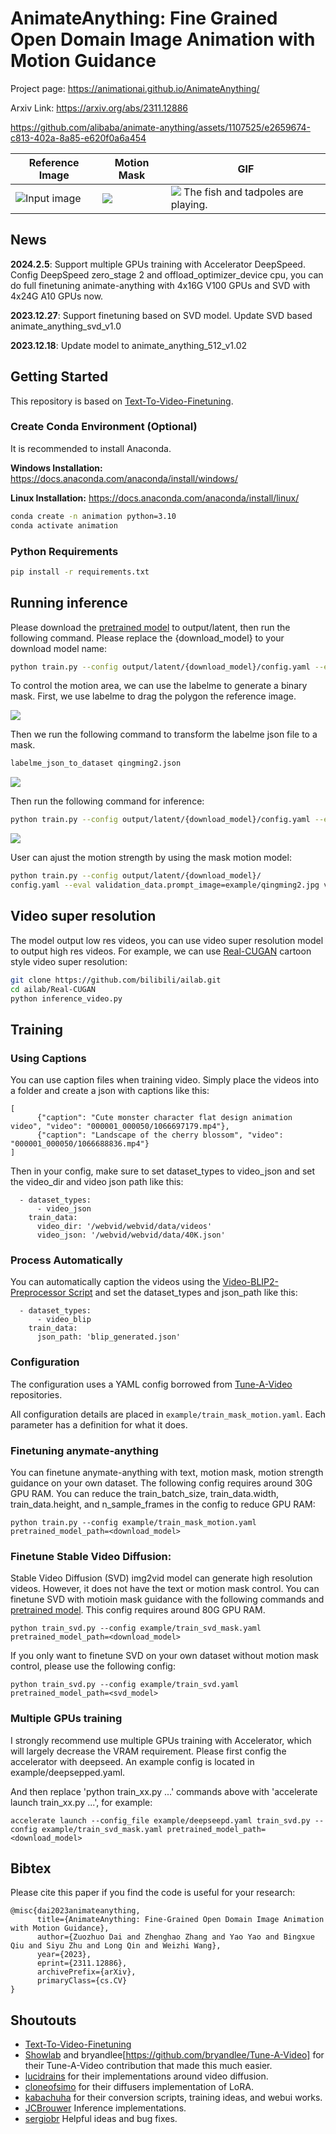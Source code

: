# AnimateAnything: Fine Grained Open Domain Image Animation with Motion Guidance
Project page: https://animationai.github.io/AnimateAnything/

Arxiv Link: https://arxiv.org/abs/2311.12886

https://github.com/alibaba/animate-anything/assets/1107525/e2659674-c813-402a-8a85-e620f0a6a454

| Reference Image  | Motion Mask | GIF |
| ------------- | ------------- | -------- |
| ![Input image](docs/fish.jpg)  | ![](docs/fish_mask.png) | ![](docs/fish.gif) The fish and tadpoles are playing.|

## News
**2024.2.5**: Support multiple GPUs training with Accelerator DeepSpeed. Config DeepSpeed zero_stage 2 and offload_optimizer_device cpu, you can do full finetuning animate-anything with 4x16G V100 GPUs and SVD with 4x24G A10 GPUs now.

**2023.12.27**: Support finetuning based on SVD model. Update SVD based animate_anything_svd_v1.0

**2023.12.18**: Update model to animate_anything_512_v1.02


## Getting Started
This repository is based on [Text-To-Video-Finetuning](https://github.com/ExponentialML/Text-To-Video-Finetuning.git).

### Create Conda Environment (Optional)
It is recommended to install Anaconda.

**Windows Installation:** https://docs.anaconda.com/anaconda/install/windows/

**Linux Installation:** https://docs.anaconda.com/anaconda/install/linux/

```bash
conda create -n animation python=3.10
conda activate animation
```

### Python Requirements
```bash
pip install -r requirements.txt
```

## Running inference
Please download the [pretrained model](https://cloudbook-public-production.oss-cn-shanghai.aliyuncs.com/animation/animate_anything_512_v1.02.tar) to output/latent, then run the following command. Please replace the {download_model} to your download model name:
```bash
python train.py --config output/latent/{download_model}/config.yaml --eval validation_data.prompt_image=example/barbie2.jpg validation_data.prompt='A cartoon girl is talking.'
```

To control the motion area, we can use the labelme to generate a binary mask. First, we use labelme to drag the polygon the reference image.

![](docs/labelme.png)

Then we run the following command to transform the labelme json file to a mask.

```bash
labelme_json_to_dataset qingming2.json
```
![](docs/qingming2_label.jpg)

Then run the following command for inference:
```bash
python train.py --config output/latent/{download_model}/config.yaml --eval validation_data.prompt_image=example/qingming2.jpg validation_data.prompt='Peoples are walking on the street.' validation_data.mask=example/qingming2_label.jpg 
```
![](docs/qingming2.gif)


User can ajust the motion strength by using the mask motion model:
```bash
python train.py --config output/latent/{download_model}/
config.yaml --eval validation_data.prompt_image=example/qingming2.jpg validation_data.prompt='Peoples are walking on the street.' validation_data.mask=example/qingming2_label.jpg validation_data.strength=5
```
## Video super resolution
The model output low res videos, you can use video super resolution model to output high res videos.  For example, we can use [Real-CUGAN](https://github.com/bilibili/ailab/tree/main/Real-CUGANfor) cartoon style video super resolution:

```bash
git clone https://github.com/bilibili/ailab.git
cd ailab/Real-CUGAN
python inference_video.py
```

## Training

### Using Captions

You can use caption files when training video. Simply place the videos into a folder and create a json with captions like this:

```
[
      {"caption": "Cute monster character flat design animation video", "video": "000001_000050/1066697179.mp4"}, 
      {"caption": "Landscape of the cherry blossom", "video": "000001_000050/1066688836.mp4"}
]

```
Then in your config, make sure to set dataset_types to video_json and set the video_dir and video json path like this:
```
  - dataset_types: 
      - video_json
    train_data:
      video_dir: '/webvid/webvid/data/videos'
      video_json: '/webvid/webvid/data/40K.json'
```
### Process Automatically

You can automatically caption the videos using the [Video-BLIP2-Preprocessor Script](https://github.com/ExponentialML/Video-BLIP2-Preprocessor) and set the dataset_types and json_path like this:
```
  - dataset_types: 
      - video_blip
    train_data:
      json_path: 'blip_generated.json'
```

### Configuration

The configuration uses a YAML config borrowed from [Tune-A-Video](https://github.com/showlab/Tune-A-Video) repositories. 

All configuration details are placed in `example/train_mask_motion.yaml`. Each parameter has a definition for what it does.


### Finetuning anymate-anything
You can finetune anymate-anything with text, motion mask, motion strength guidance on your own dataset. The following config requires around 30G GPU RAM. You can reduce the train_batch_size, train_data.width, train_data.height, and n_sample_frames in the config to reduce GPU RAM:
```
python train.py --config example/train_mask_motion.yaml pretrained_model_path=<download_model>
```

### Finetune Stable Video Diffusion:
Stable Video Diffusion (SVD) img2vid model can generate high resolution videos. However, it does not have the text or motion mask control. You can finetune SVD with motioin mask guidance with the following commands and [pretrained model](https://cloudbook-public-production.oss-cn-shanghai.aliyuncs.com/animation/animate_anything_svd_v1.0.tar). This config requires around 80G GPU RAM.
```
python train_svd.py --config example/train_svd_mask.yaml pretrained_model_path=<download_model>
```

If you only want to finetune SVD on your own dataset without motion mask control, please use the following config:
```
python train_svd.py --config example/train_svd.yaml pretrained_model_path=<svd_model>
```

### Multiple GPUs training
I strongly recommend use multiple GPUs training with Accelerator, which will largely decrease the VRAM requirement. Please first config the accelerator with deepseed. An example config is located in example/deepsepped.yaml.

And then replace 'python train_xx.py ...' commands above with 'accelerate launch train_xx.py ...', for example:
```
accelerate launch --config_file example/deepseepd.yaml train_svd.py --config example/train_svd_mask.yaml pretrained_model_path=<download_model>
```


## Bibtex
Please cite this paper if you find the code is useful for your research:
```
@misc{dai2023animateanything,
      title={AnimateAnything: Fine-Grained Open Domain Image Animation with Motion Guidance}, 
      author={Zuozhuo Dai and Zhenghao Zhang and Yao Yao and Bingxue Qiu and Siyu Zhu and Long Qin and Weizhi Wang},
      year={2023},
      eprint={2311.12886},
      archivePrefix={arXiv},
      primaryClass={cs.CV}
}
```
## Shoutouts

- [Text-To-Video-Finetuning](https://github.com/ExponentialML/Text-To-Video-Finetuning.git)
- [Showlab](https://github.com/showlab/Tune-A-Video) and bryandlee[https://github.com/bryandlee/Tune-A-Video] for their Tune-A-Video contribution that made this much easier.
- [lucidrains](https://github.com/lucidrains) for their implementations around video diffusion.
- [cloneofsimo](https://github.com/cloneofsimo) for their diffusers implementation of LoRA.
- [kabachuha](https://github.com/kabachuha) for their conversion scripts, training ideas, and webui works.
- [JCBrouwer](https://github.com/JCBrouwer) Inference implementations.
- [sergiobr](https://github.com/sergiobr) Helpful ideas and bug fixes.
